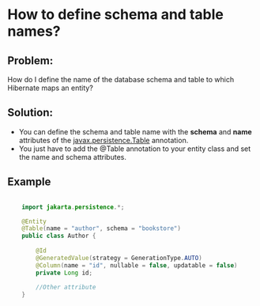 <h1> How to define schema and table names?</h1>
<h2>Problem:</h2>
<p>How do I define the name of the database schema and table to which Hibernate maps an entity?</p>
<h2>Solution:</h2>
<ul>
    <li>
    You can define the schema and table name with the <strong>schema</strong> and <strong>name</strong> attributes of the <u>javax.persistence.Table</u> annotation. <br/>
    </li>
    <li>
    You just have to add the @Table annotation to your entity class and set the name and schema attributes.
    </li>
</ul>
<h2>Example</h2>

```java

    import jakarta.persistence.*;

    @Entity
    @Table(name = "author", schema = "bookstore")
    public class Author {
        
        @Id
        @GeneratedValue(strategy = GenerationType.AUTO)
        @Column(name = "id", nullable = false, updatable = false)
        private Long id;
    
        //Other attribute
    }
```
